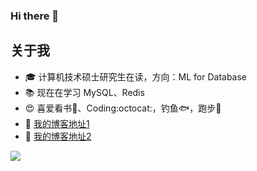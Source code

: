 ### Hi there 👋

<!--
**zhengguohuang/zhengguohuang** is a ✨ _special_ ✨ repository because its `README.md` (this file) appears on your GitHub profile.

Here are some ideas to get you started:

- 🔭 I’m currently working on ...
- 🌱 I’m currently learning ...
- 👯 I’m looking to collaborate on ...
- 🤔 I’m looking for help with ...
- 💬 Ask me about ...
- 📫 How to reach me: ...
- 😄 Pronouns: ...
- ⚡ Fun fact: ...
-->
## 关于我
- 🎓 计算机技术硕士研究生在读，方向：ML for Database
- :books: 现在在学习 MySQL、Redis
- 😍 喜爱看书:blue_book:、Coding:octocat:，钓鱼:fish:，跑步:ramen:
- 📓 [我的博客地址1](https://zhengguohuang.github.io/)
- 📓 [我的博客地址2](https://blog.turl.tech/)

<a href='#'>
  <img align="center" src='https://github-readme-stats.vercel.app/api?username=zhengguohuang&show_icons=true&theme=flag-india&hide_border=true&count_private=true'>
<!--   <img align="center" src="https://github-readme-stats.vercel.app/api/top-langs/?username=zhengguohuang&hide_border=true&layout=compact&langs_count=8" /> -->
</a>
